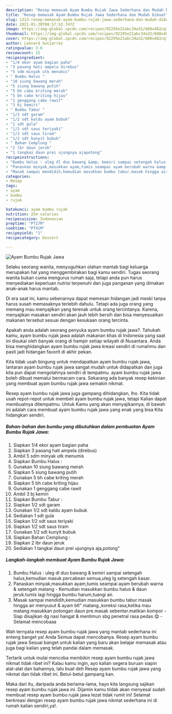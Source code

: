 ```yaml
---
description: "Resep memasak Ayam Bumbu Rujak Jawa Sederhana dan Mudah Dibuat"
title: "Resep memasak Ayam Bumbu Rujak Jawa Sederhana dan Mudah Dibuat"
slug: 1313-resep-memasak-ayam-bumbu-rujak-jawa-sederhana-dan-mudah-dibuat
date: 2021-01-20T08:57:53.747Z
image: https://img-global.cpcdn.com/recipes/92295e21abc34a32/680x482cq70/ayam-bumbu-rujak-jawa-foto-resep-utama.jpg
thumbnail: https://img-global.cpcdn.com/recipes/92295e21abc34a32/680x482cq70/ayam-bumbu-rujak-jawa-foto-resep-utama.jpg
cover: https://img-global.cpcdn.com/recipes/92295e21abc34a32/680x482cq70/ayam-bumbu-rujak-jawa-foto-resep-utama.jpg
author: Leonard Gutierrez
ratingvalue: 3.6
reviewcount: 15
recipeingredient:
- "1/4 ekor ayam bagian paha"
- "3 pasang hati ampela direbus"
- "5 sdm minyak utk menumis"
- " Bumbu Halus "
- "10 siung bawang merah"
- "5 siung bawang putih"
- "5 bh cabe kriting merah"
- "5 bh cabe kriting hijau"
- "1 genggang cabe rawit"
- "3 bj kemiri"
- " Bumbu Tabur "
- "1/2 sdt garam"
- "1/2 sdt kaldu ayam bubuk"
- "1 sdt gula"
- "1/2 sdt saus teriyaki"
- "1/2 sdt saus tiram"
- "1/2 sdt kunyit bubuk"
- " Bahan Cemplung "
- "2 lbr daun jeruk"
- "1 tangkai daun prei ujungnya ajapotong"
recipeinstructions:
- "Bumbu Halus : uleg dl duo bawang &amp; kemiri sampai setengah halus,kemudian masuk percabean semua,uleg lg setengah kasar."
- "Panaskan minyak,masukkan ayam,tumis seampai ayam berubah warna &amp; setengah matang Kemudian masukkan bumbu halus &amp; daun jeruk.tumis lagi hingga bumbu harum,tuangi air."
- "Masak sampai mendidih,kemudian masukkan bumbu tabur.masak hingga air menyusut &amp; ayam btl&#34; matang.,koreksi rasa,ketika mau matang masukkan potongan daun pre.masak sebentar.matikan kompor Siap disajikan dg nasi hangat &amp; mentimun sbg penetral rasa pedas 😋 Selamat mencobaaa"
categories:
- Resep
tags:
- ayam
- bumbu
- rujak

katakunci: ayam bumbu rujak 
nutrition: 254 calories
recipecuisine: Indonesian
preptime: "PT27M"
cooktime: "PT41M"
recipeyield: "1"
recipecategory: Dessert

---
```



![Ayam Bumbu Rujak Jawa](https://img-global.cpcdn.com/recipes/92295e21abc34a32/680x482cq70/ayam-bumbu-rujak-jawa-foto-resep-utama.jpg)

Selaku seorang wanita, menyuguhkan olahan mantab bagi keluarga merupakan hal yang menggembirakan bagi kamu sendiri. Tugas seorang  wanita bukan cuma mengurus rumah saja, tetapi anda pun harus menyediakan keperluan nutrisi terpenuhi dan juga panganan yang dimakan anak-anak harus mantab.

Di era  saat ini, kamu sebenarnya dapat memesan hidangan jadi meski tanpa harus susah memasaknya terlebih dahulu. Tetapi ada juga orang yang memang mau menyajikan yang terenak untuk orang tercintanya. Karena, menyajikan masakan sendiri akan jauh lebih bersih dan bisa menyesuaikan makanan tersebut sesuai dengan kesukaan orang tercinta. 



Apakah anda adalah seorang penyuka ayam bumbu rujak jawa?. Tahukah kamu, ayam bumbu rujak jawa adalah makanan khas di Indonesia yang saat ini disukai oleh banyak orang di hampir setiap wilayah di Nusantara. Anda bisa menghidangkan ayam bumbu rujak jawa kreasi sendiri di rumahmu dan pasti jadi hidangan favorit di akhir pekan.

Kita tidak usah bingung untuk mendapatkan ayam bumbu rujak jawa, lantaran ayam bumbu rujak jawa sangat mudah untuk didapatkan dan juga kita pun dapat mengolahnya sendiri di tempatmu. ayam bumbu rujak jawa boleh dibuat memalui bermacam cara. Sekarang ada banyak resep kekinian yang membuat ayam bumbu rujak jawa semakin nikmat.

Resep ayam bumbu rujak jawa juga gampang dihidangkan, lho. Kita tidak usah repot-repot untuk membeli ayam bumbu rujak jawa, tetapi Kalian dapat membuatnya ditempatmu. Untuk Kamu yang akan menyajikannya, di bawah ini adalah cara membuat ayam bumbu rujak jawa yang enak yang bisa Kita hidangkan sendiri.

<!--inarticleads1-->

##### Bahan-bahan dan bumbu yang dibutuhkan dalam pembuatan Ayam Bumbu Rujak Jawa:

1. Siapkan 1/4 ekor ayam bagian paha
1. Siapkan 3 pasang hati ampela (direbus)
1. Ambil 5 sdm minyak utk menumis
1. Siapkan  Bumbu Halus :
1. Gunakan 10 siung bawang merah
1. Siapkan 5 siung bawang putih
1. Gunakan 5 bh cabe kriting merah
1. Siapkan 5 bh cabe kriting hijau
1. Gunakan 1 genggang cabe rawit
1. Ambil 3 bj kemiri
1. Siapkan  Bumbu Tabur :
1. Siapkan 1/2 sdt garam
1. Gunakan 1/2 sdt kaldu ayam bubuk
1. Sediakan 1 sdt gula
1. Siapkan 1/2 sdt saus teriyaki
1. Siapkan 1/2 sdt saus tiram
1. Gunakan 1/2 sdt kunyit bubuk
1. Siapkan  Bahan Cemplung :
1. Siapkan 2 lbr daun jeruk
1. Sediakan 1 tangkai daun prei ujungnya aja,potong&#34;




<!--inarticleads2-->

##### Langkah-langkah membuat Ayam Bumbu Rujak Jawa:

1. Bumbu Halus : uleg dl duo bawang &amp; kemiri sampai setengah halus,kemudian masuk percabean semua,uleg lg setengah kasar.
1. Panaskan minyak,masukkan ayam,tumis seampai ayam berubah warna &amp; setengah matang - Kemudian masukkan bumbu halus &amp; daun jeruk.tumis lagi hingga bumbu harum,tuangi air.
1. Masak sampai mendidih,kemudian masukkan bumbu tabur.masak hingga air menyusut &amp; ayam btl&#34; matang.,koreksi rasa,ketika mau matang masukkan potongan daun pre.masak sebentar.matikan kompor - Siap disajikan dg nasi hangat &amp; mentimun sbg penetral rasa pedas 😋 - Selamat mencobaaa




Wah ternyata resep ayam bumbu rujak jawa yang mantab sederhana ini enteng banget ya! Anda Semua dapat mencobanya. Resep ayam bumbu rujak jawa Sesuai banget untuk kalian yang baru akan belajar memasak atau juga bagi kalian yang telah pandai dalam memasak.

Tertarik untuk mulai mencoba membikin resep ayam bumbu rujak jawa nikmat tidak ribet ini? Kalau kamu ingin, ayo kalian segera buruan siapin alat-alat dan bahannya, lalu buat deh Resep ayam bumbu rujak jawa yang nikmat dan tidak ribet ini. Betul-betul gampang kan. 

Maka dari itu, daripada anda berlama-lama, hayo kita langsung sajikan resep ayam bumbu rujak jawa ini. Dijamin kamu tiidak akan menyesal sudah membuat resep ayam bumbu rujak jawa lezat tidak rumit ini! Selamat berkreasi dengan resep ayam bumbu rujak jawa nikmat sederhana ini di rumah kalian sendiri,ya!.

